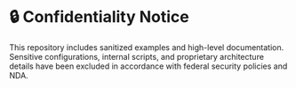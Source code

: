 # 🔒 Confidentiality Notice

This repository includes sanitized examples and high-level documentation.  
Sensitive configurations, internal scripts, and proprietary architecture details have been excluded in accordance with federal security policies and NDA.
